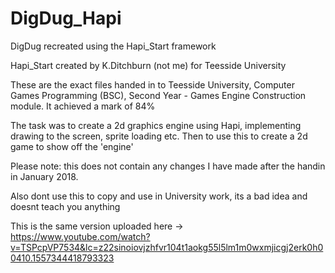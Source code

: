# DigDug_Hapi
DigDug recreated using the Hapi_Start framework

Hapi_Start created by K.Ditchburn (not me) for Teesside University 

These are the exact files handed in to Teesside University, Computer Games Programming (BSC), Second Year - Games Engine Construction module.  It achieved a mark of 84% 

The task was to create a 2d graphics engine using Hapi, implementing drawing to the screen, sprite loading etc. Then to use this to create a 2d game to show off the 'engine' 

Please note: this does not contain any changes I have made after the handin in January 2018. 

Also dont use this to copy and use in University work, its a bad idea and doesnt teach you anything



This is the same version uploaded here -> https://www.youtube.com/watch?v=TSPcpVP7534&lc=z22sinoiovjzhfvr104t1aokg55l5lm1m0wxmjicgj2erk0h00410.1557344418793323
